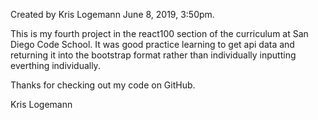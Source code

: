 Created by Kris Logemann June 8, 2019, 3:50pm.

This is my fourth project in the react100 section of the curriculum at San Diego Code School. It was good practice learning to get api data and returning it into the bootstrap format rather than individually inputting everthing individually.

Thanks for checking out my code on GitHub.

Kris Logemann